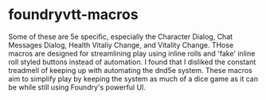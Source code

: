 # foundryvtt-macros

Some of these are 5e specific, especially the Character Dialog, Chat Messages Dialog, Health Vitaliy Change, and Vitality Change.
THose macros are designed for streamlining play using inline rolls and 'fake' inline roll styled buttons instead of automation.
I found that I disliked the constant treadmell of keeping up with automating the dnd5e system. 
These macros aim to simplify play by keeping the system as much of a dice game as it can be while still using Foundry's powerful UI.
